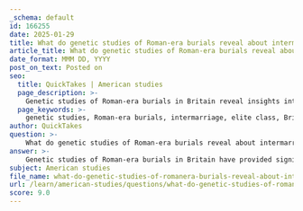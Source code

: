 ```yaml
---
_schema: default
id: 166255
date: 2025-01-29
title: What do genetic studies of Roman-era burials reveal about intermarriage and the establishment of an elite class in Britain?
article_title: What do genetic studies of Roman-era burials reveal about intermarriage and the establishment of an elite class in Britain?
date_format: MMM DD, YYYY
post_on_text: Posted on
seo:
  title: QuickTakes | American studies
  page_description: >-
    Genetic studies of Roman-era burials in Britain reveal insights into intermarriage and the establishment of an elite class, highlighting demographic changes and cultural integration during the Roman occupation.
  page_keywords: >-
    genetic studies, Roman-era burials, intermarriage, elite class, Britain, ancient DNA, migration, demographic changes, social dynamics, cultural mixing, urbanization, Romano-British identity, genetic diversity, local populations, cultural integration, social hierarchy
author: QuickTakes
question: >-
    What do genetic studies of Roman-era burials reveal about intermarriage and the establishment of an elite class in Britain?
answer: >-
    Genetic studies of Roman-era burials in Britain have provided significant insights into the demographic changes and social dynamics during the Roman occupation. These studies, which analyze ancient DNA from burial sites, reveal evidence of migration, intermarriage, and the genetic diversity of the population during this period.\n\nOne of the key findings is the indication of intermarriage between Roman settlers and local populations, including the Britons and Gauls. This cultural mixing contributed to the establishment of a new elite class in Roman Britain, which combined elements of both Roman and local identities. The emergence of this elite class was facilitated by the urbanization of Britain, as Roman settlements like London, Lincoln, York, and Gloucester became centers of cultural and social integration.\n\nThe genetic evidence suggests that as people from various parts of the Roman Empire migrated to Britain, they intermarried with the local populations, leading to a blending of cultures and identities. This process not only enriched the genetic diversity of the population but also played a crucial role in the development of a Romano-British identity, characterized by a syncretism of Roman and local customs, including religious practices.\n\nOverall, these genetic studies highlight the complexities of social integration during the Roman period in Britain, illustrating how intermarriage and migration contributed to the formation of a new social hierarchy and cultural landscape that would have lasting impacts on the region's history.
subject: American studies
file_name: what-do-genetic-studies-of-romanera-burials-reveal-about-intermarriage-and-the-establishment-of-an-elite-class-in-britain.md
url: /learn/american-studies/questions/what-do-genetic-studies-of-romanera-burials-reveal-about-intermarriage-and-the-establishment-of-an-elite-class-in-britain
score: 9.0
---
```


&nbsp;